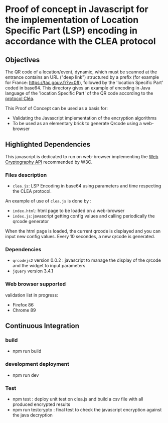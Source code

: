 # Proof of concept in Javascript for the implementation of Location Specific Part (LSP) encoding in accordance with the CLEA protocol

## Objectives

The QR code of a location/event, dynamic, which must be scanned at the entrance contains an URL ("deep link") structured by a prefix (for example for France: https://tac.gouv.fr?v=0#), followed by the 'location Specific Part' coded in base64. This directory gives an example of encoding in Java language of the 'location Specific Part' of the QR code according to the [protocol Cléa](https://hal.inria.fr/hal-03146022).

This Proof of Concept can be used as a basis for:

* Validating the Javascript implementation of the encryption algorithms
* To be used as an elementary brick to generate Qrcode using a web-browser

## Highlighted Dependencies

This javascript is dedicated to run on web-browser implementing the [Web Cryptography API](https://www.w3.org/TR/WebCryptoAPI/) recommended by W3C.

### Files description

* `clea.js`: LSP Encoding in base64 using parameters and time respecting the CLEA protocol.

An example of use of `clea.js` is done by :

* `index.html`: html page to be loaded on a web-browser
* `index.js`: javascript getting config values and calling periodically the qrcode generator

When the html page is loaded, the current qrcode is displayed and you can input new config values. Every 10 secondes, a new qrcode is generated.

### Dependencies
* `qrcodejs2` version 0.0.2 : javascript to manage the display of the qrcode and the widget to input parameters
* `jquery` version 3.4.1

### Web browser supported

validation list in progress:

* Firefox 86
* Chrome 89

## Continuous Integration

### build
* npm run build

### development deployment
* npm run dev

### Test
* npm test : deploy unit test on clea.js and build a csv file with all produced encrypted results
* npm run testcrypto : final test to check the javascript encryption against the java decryption

